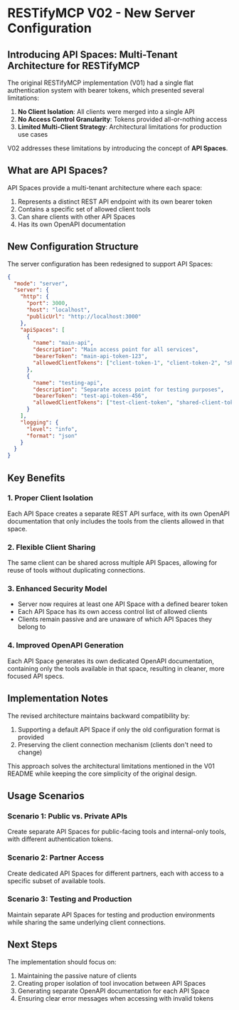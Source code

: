 # RESTifyMCP V02 - New Server Configuration

## Introducing API Spaces: Multi-Tenant Architecture for RESTifyMCP

The original RESTifyMCP implementation (V01) had a single flat authentication system with bearer tokens, which presented several limitations:

1. **No Client Isolation**: All clients were merged into a single API
2. **No Access Control Granularity**: Tokens provided all-or-nothing access
3. **Limited Multi-Client Strategy**: Architectural limitations for production use cases

V02 addresses these limitations by introducing the concept of **API Spaces**.

## What are API Spaces?

API Spaces provide a multi-tenant architecture where each space:

1. Represents a distinct REST API endpoint with its own bearer token
2. Contains a specific set of allowed client tools
3. Can share clients with other API Spaces
4. Has its own OpenAPI documentation

## New Configuration Structure

The server configuration has been redesigned to support API Spaces:

```json
{
  "mode": "server",
  "server": {
    "http": {
      "port": 3000,
      "host": "localhost",
      "publicUrl": "http://localhost:3000"
    },
    "apiSpaces": [
      {
        "name": "main-api",
        "description": "Main access point for all services",
        "bearerToken": "main-api-token-123",
        "allowedClientTokens": ["client-token-1", "client-token-2", "shared-client-token-3"]
      },
      {
        "name": "testing-api",
        "description": "Separate access point for testing purposes",
        "bearerToken": "test-api-token-456",
        "allowedClientTokens": ["test-client-token", "shared-client-token-3"]
      }
    ],
    "logging": {
      "level": "info",
      "format": "json"
    }
  }
}
```

## Key Benefits

### 1. Proper Client Isolation
Each API Space creates a separate REST API surface, with its own OpenAPI documentation that only includes the tools from the clients allowed in that space.

### 2. Flexible Client Sharing
The same client can be shared across multiple API Spaces, allowing for reuse of tools without duplicating connections.

### 3. Enhanced Security Model
- Server now requires at least one API Space with a defined bearer token
- Each API Space has its own access control list of allowed clients
- Clients remain passive and are unaware of which API Spaces they belong to

### 4. Improved OpenAPI Generation
Each API Space generates its own dedicated OpenAPI documentation, containing only the tools available in that space, resulting in cleaner, more focused API specs.

## Implementation Notes

The revised architecture maintains backward compatibility by:
1. Supporting a default API Space if only the old configuration format is provided
2. Preserving the client connection mechanism (clients don't need to change)

This approach solves the architectural limitations mentioned in the V01 README while keeping the core simplicity of the original design.

## Usage Scenarios

### Scenario 1: Public vs. Private APIs
Create separate API Spaces for public-facing tools and internal-only tools, with different authentication tokens.

### Scenario 2: Partner Access
Create dedicated API Spaces for different partners, each with access to a specific subset of available tools.

### Scenario 3: Testing and Production
Maintain separate API Spaces for testing and production environments while sharing the same underlying client connections.

## Next Steps

The implementation should focus on:
1. Maintaining the passive nature of clients
2. Creating proper isolation of tool invocation between API Spaces
3. Generating separate OpenAPI documentation for each API Space
4. Ensuring clear error messages when accessing with invalid tokens